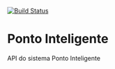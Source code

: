 [![Build Status](https://travis-ci.org/rcruznit1980/ponto-inteligente-api.svg?branch=master)](https://travis-ci.org/rcruznit1980/ponto-inteligente-api)
# Ponto Inteligente
API do sistema Ponto Inteligente
